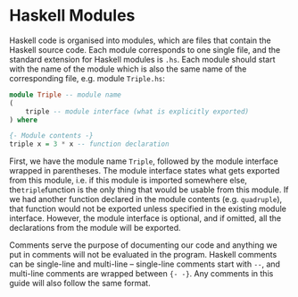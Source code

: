 # Haskell Modules

Haskell code is organised into modules, which are files that contain the Haskell source code. Each module corresponds to one single file, and the standard extension for Haskell modules is `.hs`. Each module should start with the name of the module which is also the same name of the corresponding file, e.g. module `Triple.hs`:

```haskell
module Triple -- module name
(
    triple -- module interface (what is explicitly exported)
) where

{- Module contents -}
triple x = 3 * x -- function declaration
```

First, we have the module name `Triple`, followed by the module interface wrapped in parentheses. The module interface states what gets exported from this module, i.e. if this module is imported somewhere else, the`triple`function is the only thing that would be usable from this module. If we had another function declared in the module contents (e.g. `quadruple`), that function would not be exported unless specified in the existing module interface. However, the module interface is optional, and if omitted, all the declarations from the module will be exported.

Comments serve the purpose of documenting our code and anything we put in comments will not be evaluated in the program. Haskell comments can be single-line and multi-line – single-line comments start with `--`, and multi-line comments are wrapped between `{- -}`. Any comments in this guide will also follow the same format.
